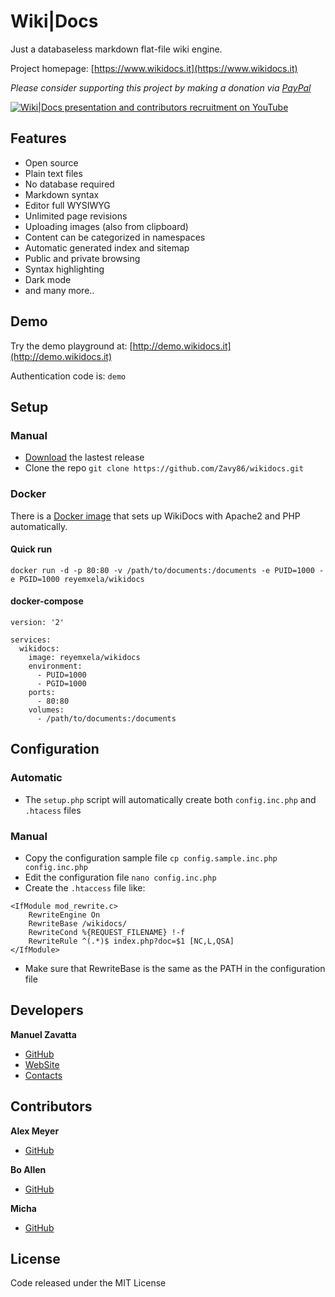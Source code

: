 # Wiki|Docs
Just a databaseless markdown flat-file wiki engine.

Project homepage: [https://www.wikidocs.it](https://www.wikidocs.it)

*Please consider supporting this project by making a donation via [PayPal](https://www.paypal.me/zavy86)*

[![Wiki|Docs presentation and contributors recruitment on YouTube](https://wikidocs.it/documents/homepage/cover-side-project-wikidocs-youtube.jpg)](https://www.youtube.com/watch?v=NFILGeozt7k "Watch Wiki|Docs presentation and contributors recruitment on YouTube")

## Features
- Open source
- Plain text files
- No database required
- Markdown syntax
- Editor full WYSIWYG
- Unlimited page revisions
- Uploading images (also from clipboard)
- Content can be categorized in namespaces
- Automatic generated index and sitemap
- Public and private browsing
- Syntax highlighting
- Dark mode
- and many more..

## Demo
Try the demo playground at: [http://demo.wikidocs.it](http://demo.wikidocs.it)

Authentication code is: `demo`

## Setup
### Manual
- [Download](https://github.com/Zavy86/wikidocs/releases) the lastest release
- Clone the repo `git clone https://github.com/Zavy86/wikidocs.git`

### Docker
There is a [Docker image](https://hub.docker.com/r/reyemxela/wikidocs) that sets up WikiDocs with Apache2 and PHP automatically.
#### Quick run
```
docker run -d -p 80:80 -v /path/to/documents:/documents -e PUID=1000 -e PGID=1000 reyemxela/wikidocs
```
#### docker-compose
```
version: '2'

services:
  wikidocs:
    image: reyemxela/wikidocs
    environment:
      - PUID=1000
      - PGID=1000
    ports:
      - 80:80
    volumes:
      - /path/to/documents:/documents
```

## Configuration

### Automatic
- The `setup.php` script will automatically create both `config.inc.php` and `.htacess` files

### Manual
- Copy the configuration sample file `cp config.sample.inc.php config.inc.php`
- Edit the configuration file `nano config.inc.php`
- Create the `.htaccess` file like:
```
<IfModule mod_rewrite.c>
	RewriteEngine On
	RewriteBase /wikidocs/
	RewriteCond %{REQUEST_FILENAME} !-f
	RewriteRule ^(.*)$ index.php?doc=$1 [NC,L,QSA]
</IfModule>
```
- Make sure that RewriteBase is the same as the PATH in the configuration file

## Developers
**Manuel Zavatta**
- [GitHub](https://github.com/Zavy86)
- [WebSite](http://www.zavy.im)
- [Contacts](mailto://manuel.zavatta@gmail.com)

## Contributors
**Alex Meyer**
- [GitHub](https://github.com/reyemxela)

**Bo Allen**
- [GitHub](https://github.com/bitwisecreative)

**Micha**
- [GitHub](https://github.com/serial)

## License
Code released under the MIT License
